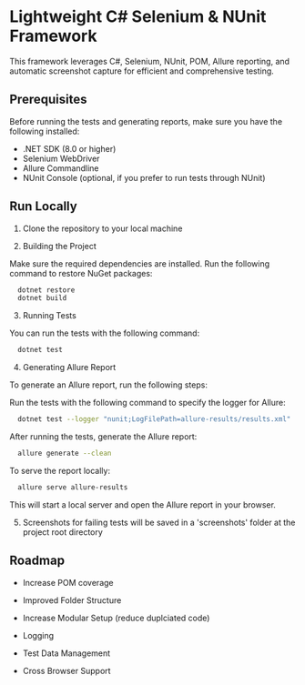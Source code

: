 
# Lightweight C# Selenium & NUnit Framework 

This framework leverages C#, Selenium, NUnit, POM, Allure reporting, and automatic screenshot capture for efficient and comprehensive testing.

## Prerequisites

Before running the tests and generating reports, make sure you have the following installed:

- .NET SDK (8.0 or higher)
- Selenium WebDriver
- Allure Commandline
- NUnit Console (optional, if you prefer to run tests through NUnit)


## Run Locally

1. Clone the repository to your local machine

2. Building the Project

Make sure the required dependencies are installed. Run the following command to restore NuGet packages:

```bash
  dotnet restore
  dotnet build
```

3. Running Tests

You can run the tests with the following command:
```bash
  dotnet test
```

4. Generating Allure Report

To generate an Allure report, run the following steps:

Run the tests with the following command to specify the logger for Allure:
```bash
  dotnet test --logger "nunit;LogFilePath=allure-results/results.xml"
```
After running the tests, generate the Allure report:
```bash
  allure generate --clean
```
To serve the report locally:
```bash
  allure serve allure-results
```
This will start a local server and open the Allure report in your browser.

5. Screenshots for failing tests will be saved in a 'screenshots' folder at the project root directory

## Roadmap

- Increase POM coverage

- Improved Folder Structure

- Increase Modular Setup (reduce duplciated code)

- Logging

- Test Data Management

- Cross Browser Support

